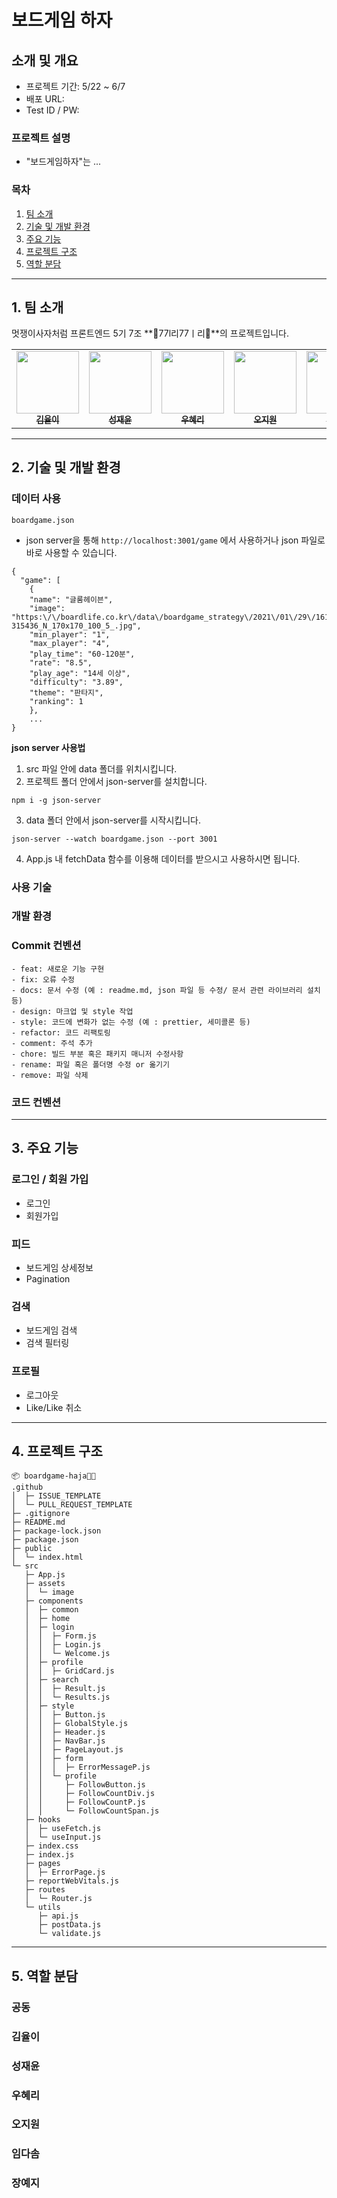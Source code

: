 # 보드게임 하자

## 소개 및 개요

* 프로젝트 기간: 5/22 ~ 6/7
* 배포 URL: 
* Test ID / PW:

### 프로젝트 설명
* "보드게임하자"는 ...

### 목차
1. [팀 소개](#1-팀-소개)
2. [기술 및 개발 환경](#2-기술-및-개발-환경)
3. [주요 기능](#3-주요-기능)
4. [프로젝트 구조](#4-프로젝트-구조)
5. [역할 분담](#5-역할-분담)
___
## 1. 팀 소개
멋쟁이사자처럼 프론트엔드 5기 7조 **🎰77l리77ㅣ리🎰**의 프로젝트입니다. 
<table>
  <tbody>
    <tr>
      <td align="center"><a href="https://github.com/yyuli"><img src="https://avatars.githubusercontent.com/u/119276010?v=4" width="100px;" alt=""/><br /><sub><b>김율이 </b></sub></a><br /></td>
      <td align="center"><a href="https://github.com/vacation0706"><img src="https://avatars.githubusercontent.com/u/117337499?v=4" width="100px;" alt=""/><br /><sub><b>성재윤</b></sub></a><br /></td>
      <td align="center"><a href="https://github.com/hyeri-woo"><img src="https://avatars.githubusercontent.com/u/107099724?v=4" width="100px;" alt=""/><br /><sub><b>우혜리 </b></sub></a><br /></td>
      <td align="center"><a href="https://github.com/jiwon-o"><img src="https://avatars.githubusercontent.com/u/64193469?v=4" width="100px;" alt=""/><br /><sub><b>오지원</b></sub></a><br /></td>
       <td align="center"><a href="https://github.com/bringvotrevin"><img src="https://avatars.githubusercontent.com/u/81025416?v=4" width="100px;" alt=""/><br /><sub><b>임다솜</b></sub></a><br /></td>
      <td align="center"><a href="https://github.com/ho-ji"><img src="https://avatars.githubusercontent.com/u/95618801?v=4" width="100px;" alt=""/><br /><sub><b>장예지</b></sub></a><br /></td>
     <tr/>
  </tbody>
</table>

____
## 2. 기술 및 개발 환경
### 데이터 사용
`boardgame.json`
- json server을 통해 `http://localhost:3001/game` 에서 사용하거나 json 파일로 바로 사용할 수 있습니다.
```
{
  "game": [
    {
    "name": "글룸헤이븐",
    "image": "https:\/\/boardlife.co.kr\/data\/boardgame_strategy\/2021\/01\/29\/1611914795-315436_N_170x170_100_5_.jpg",
    "min_player": "1",
    "max_player": "4",
    "play_time": "60-120분",
    "rate": "8.5",
    "play_age": "14세 이상",
    "difficulty": "3.89",
    "theme": "판타지",
    "ranking": 1
    },
    ...
}
```

**json server 사용법**
1. src 파일 안에 data 폴더를 위치시킵니다. 
2. 프로젝트 폴더 안에서 json-server를 설치합니다.
```
npm i -g json-server
```
3. data 폴더 안에서 json-server를 시작시킵니다. 
```
json-server --watch boardgame.json --port 3001
```
4. App.js 내 fetchData 함수를 이용해 데이터를 받으시고 사용하시면 됩니다. 



### 사용 기술

### 개발 환경

### Commit 컨벤션
```
- feat: 새로운 기능 구현
- fix: 오류 수정
- docs: 문서 수정 (예 : readme.md, json 파일 등 수정/ 문서 관련 라이브러리 설치 등)
- design: 마크업 및 style 작업
- style: 코드에 변화가 없는 수정 (예 : prettier, 세미콜론 등)
- refactor: 코드 리팩토링
- comment: 주석 추가
- chore: 빌드 부분 혹은 패키지 매니저 수정사항
- rename: 파일 혹은 폴더명 수정 or 옮기기
- remove: 파일 삭제
```

### 코드 컨벤션
___
## 3. 주요 기능
### 로그인 / 회원 가입
- 로그인
- 회원가입
### 피드
- 보드게임 상세정보
- Pagination
### 검색
- 보드게임 검색 
- 검색 필터링
### 프로필
- 로그아웃
- Like/Like 취소
___
## 4. 프로젝트 구조
```
📦 boardgame-haja🐶😺
.github
│  ├─ ISSUE_TEMPLATE
│  └─ PULL_REQUEST_TEMPLATE
├─ .gitignore
├─ README.md
├─ package-lock.json
├─ package.json
├─ public
│  └─ index.html
└─ src
   ├─ App.js
   ├─ assets
   │  └─ image
   ├─ components
   │  ├─ common
   │  ├─ home
   │  ├─ login
   │  │  ├─ Form.js
   │  │  ├─ Login.js
   │  │  └─ Welcome.js
   │  ├─ profile
   │  │  ├─ GridCard.js
   │  ├─ search
   │  │  ├─ Result.js
   │  │  └─ Results.js
   │  ├─ style
   │  │  ├─ Button.js
   │  │  ├─ GlobalStyle.js
   │  │  ├─ Header.js
   │  │  ├─ NavBar.js
   │  │  ├─ PageLayout.js
   │  │  ├─ form
   │  │  │  ├─ ErrorMessageP.js
   │  │  └─ profile
   │  │     ├─ FollowButton.js
   │  │     ├─ FollowCountDiv.js
   │  │     ├─ FollowCountP.js
   │  │     └─ FollowCountSpan.js
   ├─ hooks
   │  ├─ useFetch.js
   │  └─ useInput.js
   ├─ index.css
   ├─ index.js
   ├─ pages
   │  ├─ ErrorPage.js
   ├─ reportWebVitals.js
   ├─ routes
   │  └─ Router.js
   └─ utils
      ├─ api.js
      ├─ postData.js
      └─ validate.js
```
___
## 5. 역할 분담
### 공동
### 김율이
### 성재윤
### 우혜리
### 오지원
### 임다솜
### 장예지